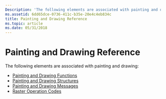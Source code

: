 ```yaml
---
Description: 'The following elements are associated with painting and drawing:'
ms.assetid: 6dd65dce-0736-411c-b35e-20e4c4eb834c
title: Painting and Drawing Reference
ms.topic: article
ms.date: 05/31/2018
---
```


# Painting and Drawing Reference

The following elements are associated with painting and drawing:

-   [Painting and Drawing Functions](painting-and-drawing-functions.md)
-   [Painting and Drawing Structures](painting-and-drawing-structures.md)
-   [Painting and Drawing Messages](painting-and-drawing-messages.md)
-   [Raster Operation Codes](raster-operation-codes.md)

 

 



